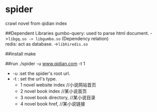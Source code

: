 # spider
crawl novel from qidian index

##Dependent Libraries
gumbo-query: used to parse html document. ->`libgq.so -> libgumbo.so` (Dependency relation)  
redis: act as database. ->`libhiredis.so`   

##install
    make 

##run 
    ./spider -u www.qidian.com -t 1  
  
* -u :set the spider's root url.  
* -t : set the url's type.
    * 1  novel website index  //小说网站首页
    * 2  novel book index  //某小说首页
    * 3  novel book directory, //某小说目录
    * 4  novel book href,  //某小说链接
